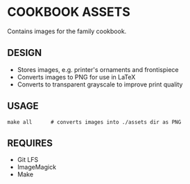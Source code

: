 # COOKBOOK ASSETS

Contains images for the family cookbook.


## DESIGN

- Stores images, e.g. printer's ornaments and frontispiece
- Converts images to PNG for use in LaTeX
- Converts to transparent grayscale to improve print quality


## USAGE

```
make all      # converts images into ./assets dir as PNG
```


## REQUIRES

- Git LFS
- ImageMagick
- Make
